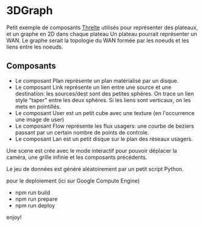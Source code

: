 # 3DGraph

Petit exemple de composants [Threlte](https://threlte.xyz/) utilisés pour représenter des plateaux, et un graphe en 2D dans chaque plateau
Un plateau pourrait représenter un WAN.
Le graphe serait la topologie du WAN formée par les noeuds et les liens entre les noeuds.

## Composants

* Le composant Plan représente un plan matérialisé par un disque.
* Le composant Link représente un lien entre une source et une destination:
    les sources/dest sont des petites sphéres. On trace un lien style "taper" entre les deux sphères. Si les liens sont verticaux, on les mets en pointillés.
* Le composant User est un petit cube avec une texture (en l'occurrence une image de user)
* Le composant Flow représente les flux usagers: une courbe de beziers passant par un certain nombre de points de controle.
* Le composant Lan est un petit disque sur le plan des réseaux usagers.
  
Une scene est crée avec le mode interactif pour pouvoir déplacer la caméra, une grille infinie et les composants précédents.

Le jeu de données est généré aléatoirement par un petit script Python.

pour le deploiement (ici sur Google Compute Engine)
* npm run build
* npm run prepare
* npm run deploy

enjoy!
